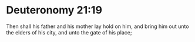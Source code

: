 # Deuteronomy 21:19

Then shall his father and his mother lay hold on him, and bring him out unto the elders of his city, and unto the gate of his place;